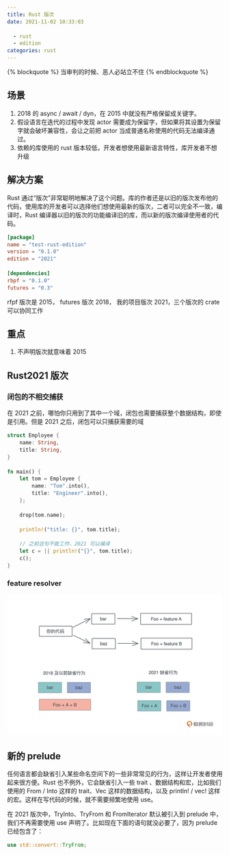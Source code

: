 ```yaml
---
title: Rust 版次
date: 2021-11-02 10:33:03

  - rust
  - edition
categories: rust
---
```


{% blockquote %}
当审判的时候、恶人必站立不住
{% endblockquote %}

## 场景

1. 2018 的 async / await / dyn，在 2015 中就没有严格保留成关键字。
2. 假设语言在迭代的过程中发现 actor 需要成为保留字，但如果将其设置为保留字就会破坏兼容性，会让之前把 actor 当成普通名称使用的代码无法编译通过。
3. 依赖的库使用的 rust 版本较低，开发者想使用最新语言特性，库开发者不想升级

## 解决方案

Rust 通过“版次”非常聪明地解决了这个问题。库的作者还是以旧的版次发布他的代码，使用库的开发者可以选择他们想使用最新的版次，二者可以完全不一致，编译时，Rust 编译器以旧的版次的功能编译旧的库，而以新的版次编译使用者的代码。

```toml
[package]
name = "test-rust-edition"
version = "0.1.0"
edition = "2021"

[dependencies]
rbpf = "0.1.0"
futures = "0.3"
```

rfpf 版次是 2015， futures 版次 2018， 我的项目版次 2021，三个版次的 crate 可以协同工作

## 重点

1. 不声明版次就意味着 2015

## Rust2021 版次

### 闭包的不相交捕获

在 2021 之前，哪怕你只用到了其中一个域，闭包也需要捕获整个数据结构，即使是引用。但是 2021 之后，闭包可以只捕获需要的域

```rust
struct Employee {
    name: String,
    title: String,
}

fn main() {
    let tom = Employee {
        name: "Tom".into(),
        title: "Engineer".into(),
    };

    drop(tom.name);

    println!("title: {}", tom.title);

    // 之前这句不能工作，2021 可以编译
    let c = || println!("{}", tom.title);
    c();
}
```

### feature resolver

![](feature_resolver.webp)

## 新的 prelude

任何语言都会缺省引入某些命名空间下的一些非常常见的行为，这样让开发者使用起来很方便。Rust 也不例外，它会缺省引入一些 trait 、数据结构和宏，比如我们使用的 From / Into 这样的 trait、Vec 这样的数据结构，以及 println! / vec! 这样的宏。这样在写代码的时候，就不需要频繁地使用 use。

在 2021 版次中，TryInto、TryFrom 和 FromIterator 默认被引入到 prelude 中，我们不再需要使用 use 声明了。比如现在下面的语句就没必要了，因为 prelude 已经包含了：

```rust
use std::convert::TryFrom;
```
